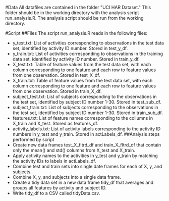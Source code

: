 
#Data
All datafiles are contained in the folder "UCI HAR Dataset."  This folder should be in the working directory with the analysis script run\_analysis.R.  The analysis script should be run from the working directory.

#Script
##Files
The script run\_analysis.R reads in the following files:
* y\_test.txt: List of activities corresponding to observations in the test data set, identified by activity ID number.  Stored in test\_y\_df.
* y\_train.txt: List of activities corresponding to observations in the training data set, identified by activity ID number.  Stored in train\_y\_df.
* X\_test.txt: Table of feature values from the test data set, with each column corresponding to one feature and each row to feature values from one observation.  Stored in test\_X\_df.
* X\_train.txt: Table of feature values from the test data set, with each column corresponding to one feature and each row to feature values from one observation.  Stored in train\_X\_df.
* subject\_test.txt:  List of subjects corresponding to the observations in the test set, identified by subject ID number 1-30.  Stored in test\_sub\_df.
* subject\_train.txt:  List of subjects corresponding to the observations in the test set, identified by subject ID number 1-30.  Stored in train\_sub\_df.
* features.txt:  List of feature names corresponding to the collumns in X\_train and X\_test.  Stored as features\_df.
* activity\_labels.txt:  List of activity labels corresponding to the activity ID numbers in y\_test and y\_train.  Stored in actLabels\_df.
##Analysis steps performed by script
* Create new data frames test\_X\_fltrd\_df and train\_X\_fltrd\_df that contain only the mean() and std() columns from X\_test and X\_train.
* Apply activity names to the activities in y\_test and y\_train by matching the activity IDs to labels in actLabels\_df.
* Combine test and train sets into single date frames for each of X, y, and subjects.
* Combine X, y, and subjects into a single data frame.
* Create a tidy data set in a new data frame tidy\_df that averages and groups all features by activity and subject ID.
* Write tidy\_df to a CSV called tidyData.csv.



